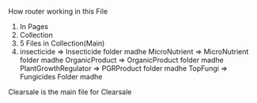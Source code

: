 How router working in this File

1. In Pages
2. Collection
3. 5 Files in Collection(Main)
4. insecticide => Insecticide folder madhe
   MicroNutrient => MicroNutrient folder madhe
   OrganicProduct => OrganicProduct folder madhe
   PlantGrowthRegulator => PGRProduct folder madhe
   TopFungi => Fungicides Folder madhe


Clearsale is the main file for Clearsale